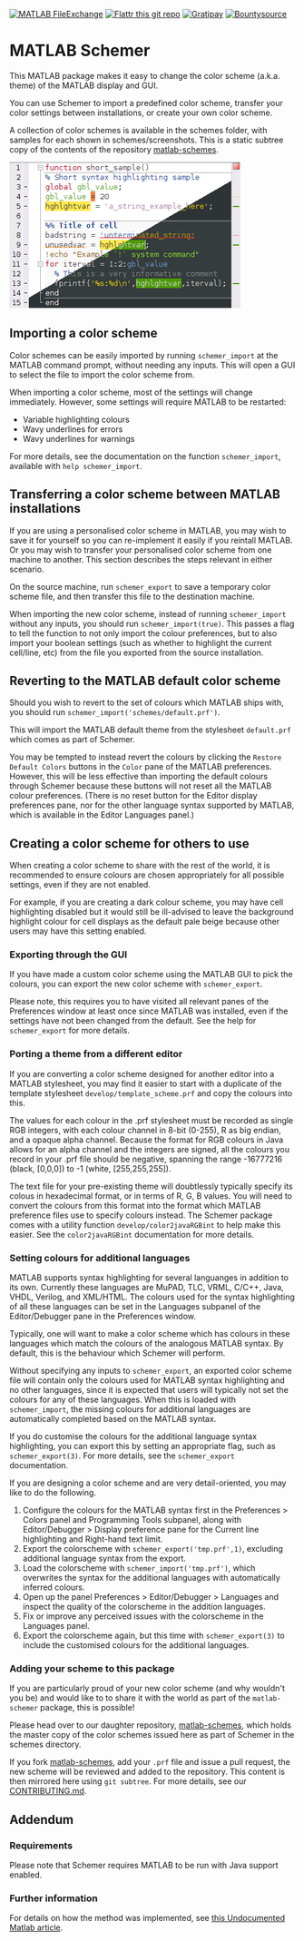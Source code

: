 [![MATLAB FileExchange](https://img.shields.io/badge/MATLAB-FileExchange-orange.svg)][fex]
[![Flattr this git repo](http://api.flattr.com/button/flattr-badge-large.png)][flattr]
[![Gratipay](https://img.shields.io/gratipay/scottclowe.svg)][gratipay]
[![Bountysource](https://img.shields.io/bountysource/team/matlab-schemer/activity.svg)][bountysource]


MATLAB Schemer
==============

This MATLAB package makes it easy to change the color scheme (a.k.a. theme) of
the MATLAB display and GUI.

You can use Schemer to import a predefined color scheme, transfer your color
settings between installations, or create your own color scheme.

A collection of color schemes is available in the schemes folder, with
samples for each shown in schemes/screenshots.
This is a static subtree copy of the contents of the repository
[matlab-schemes][].

![MATLAB Schemer logo](logo.png)


Importing a color scheme
------------------------

Color schemes can be easily imported by running `schemer_import` at the MATLAB
command prompt, without needing any inputs. This will open a GUI to select the
file to import the color scheme from.

When importing a color scheme, most of the settings will change immediately.
However, some settings will require MATLAB to be restarted:
- Variable highlighting colours
- Wavy underlines for errors
- Wavy underlines for warnings

For more details, see the documentation on the function `schemer_import`,
available with `help schemer_import`.


Transferring a color scheme between MATLAB installations
--------------------------------------------------------

If you are using a personalised color scheme in MATLAB, you may wish to save
it for yourself so you can re-implement it easily if you reintall MATLAB.
Or you may wish to transfer your personalised color scheme from one machine
to another. This section describes the steps relevant in either scenario.

On the source machine, run `schemer_export` to save a temporary color scheme
file, and then transfer this file to the destination machine.

When importing the new color scheme, instead of running `schemer_import` without
any inputs, you should run `schemer_import(true)`. This passes a flag to tell
the function to not only import the colour preferences, but to also import your
boolean settings (such as whether to highlight the current cell/line, etc)
from the file you exported from the source installation.


Reverting to the MATLAB default color scheme
--------------------------------------------

Should you wish to revert to the set of colours which MATLAB ships with, you
should run `schemer_import('schemes/default.prf')`.

This will import the MATLAB default theme from the stylesheet `default.prf`
which comes as part of Schemer.

You may be tempted to instead revert the colours by clicking the
`Restore Default Colors` buttons in the `Color` pane of the MATLAB preferences.
However, this will be less effective than importing the default colours through
Schemer because these buttons will not reset all the MATLAB colour preferences.
(There is no reset button for the Editor display preferences pane, nor for the
other language syntax supported by MATLAB, which is available in the Editor
Languages panel.)


Creating a color scheme for others to use
-----------------------------------------

When creating a color scheme to share with the rest of the world, it is
recommended to ensure colours are chosen appropriately for all possible
settings, even if they are not enabled.

For example, if you are creating a dark colour scheme, you may have cell
highlighting disabled but it would still be ill-advised to leave the background
highlight colour for cell displays as the default pale beige because other users
may have this setting enabled.


### Exporting through the GUI

If you have made a custom color scheme using the MATLAB GUI to pick the colours,
you can export the new color scheme with `schemer_export`.

Please note, this requires you to have visited all relevant panes of the
Preferences window at least once since MATLAB was installed, even if the
settings have not been changed from the default.
See the help for `schemer_export` for more details.


### Porting a theme from a different editor

If you are converting a color scheme designed for another editor into a MATLAB
stylesheet, you may find it easier to start with a duplicate of the template
stylesheet `develop/template_scheme.prf` and copy the colours into this.

The values for each colour in the .prf stylesheet must be recorded as single
RGB integers, with each colour channel in 8-bit (0-255), R as big endian,
and a opaque alpha channel. Because the format for RGB colours in Java allows
for an alpha channel and the integers are signed, all the colours you record
in your .prf file should be negative, spanning the range
-16777216 (black, [0,0,0]) to -1 (white, [255,255,255]).

The text file for your pre-existing theme will doubtlessly typically specify
its colous in hexadecimal format, or in terms of R, G, B values. You will need
to convert the colours from this format into the format which MATLAB preference
files use to specify colours instead.
The Schemer package comes with a utility function `develop/color2javaRGBint`
to help make this easier. See the `color2javaRGBint` documentation for more
details.


### Setting colours for additional languages

MATLAB supports syntax highlighting for several languanges in addition to its own.
Currently these languages are
MuPAD, TLC, VRML, C/C++, Java, VHDL, Verilog, and XML/HTML.
The colours used for the syntax highlighting of all these languages can be set
in the Languages subpanel of the Editor/Debugger pane in the Preferences window.

Typically, one will want to make a color scheme which has colours in these
languages which match the colours of the analogous MATLAB syntax.
By default, this is the behaviour which Schemer will perform. 

Without specifying any inputs to `schemer_export`, an exported color scheme file
will contain only the colours used for MATLAB syntax highlighting and no other
languages, since it is expected that users will typically not set the colours
for any of these languages. When this is loaded with `schemer_import`, the missing
colours for additional languages are automatically completed based on the MATLAB
syntax.

If you do customise the colours for the additional language syntax highlighting,
you can export this by setting an appropriate flag, such as `schemer_export(3)`.
For more details, see the `schemer_export` documentation.

If you are designing a color scheme and are very detail-oriented, you may like to
do the following.

1. Configure the colours for the MATLAB syntax first in the Preferences > Colors
   panel and Programming Tools subpanel, along with Editor/Debugger > Display
   preference pane for the Current line highlighting and Right-hand text limit.
2. Export the colorscheme with `schemer_export('tmp.prf',1)`, excluding additional
   language syntax from the export.
3. Load the colorscheme with `schemer_import('tmp.prf')`, which overwrites the
   syntax for the additional languages with automatically inferred colours.
4. Open up the panel Preferences > Editor/Debugger > Languages and inspect the
   quality of the colorscheme in the addition languages.
5. Fix or improve any perceived issues with the colorscheme in the Languages panel.
6. Export the colorscheme again, but this time with `schemer_export(3)` to include
   the customised colours for the additional languages.


### Adding your scheme to this package

If you are particularly proud of your new color scheme (and why wouldn't you be)
and would like to to share it with the world as part of the `matlab-schemer`
package, this is possible!

Please head over to our daughter repository, [matlab-schemes][], which holds the
master copy of the color schemes issued here as part of Schemer in the schemes
directory.

If you fork [matlab-schemes][], add your `.prf` file and issue a pull request,
the new scheme will be reviewed and added to the repository.
This content is then mirrored here using `git subtree`. For more details, see
our [CONTRIBUTING.md](CONTRIBUTING.md).


Addendum
--------

### Requirements

Please note that Schemer requires MATLAB to be run with Java support enabled.


### Further information

For details on how the method was implemented, see
[this Undocumented Matlab article](http://undocumentedmatlab.com/blog/changing-system-preferences-programmatically).


  [matlab-schemes]: https://github.com/scottclowe/matlab-schemes
  [fex]:            http://mathworks.com/matlabcentral/fileexchange/53862-matlab-schemer
  [flattr]:         https://flattr.com/submit/auto?user_id=scottclowe&url=https://github.com/scottclowe/matlab-schemer&title=MATLAB-schemer&tags=github&category=software
  [gratipay]:       https://gratipay.com/matlab-schemer/
  [bountysource]:  	https://www.bountysource.com/teams/matlab-schemer
